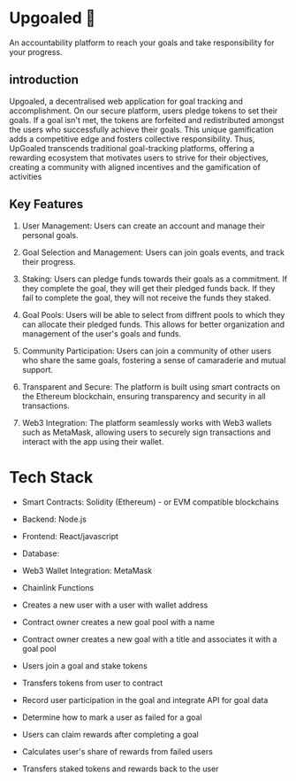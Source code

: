 # Upgoaled 🏁
An accountability platform to reach your goals and take responsibility for your progress.

## introduction  
Upgoaled, a decentralised web application for goal tracking and accomplishment. On our secure platform, users pledge tokens to set their goals. If a goal isn't met, the tokens are forfeited and redistributed amongst the users who successfully achieve their goals. This unique gamification adds a competitive edge and fosters collective responsibility. Thus, UpGoaled transcends traditional goal-tracking platforms, offering a rewarding ecosystem that motivates users to strive for their objectives, creating a community with aligned incentives and the gamification of activities

## Key Features
1. User Management: Users can create an account and manage their personal goals.

2. Goal Selection and Management: Users can join goals events, and track their progress. 

3. Staking: Users can pledge funds towards their goals as a commitment. If they complete the goal, they will get their pledged funds back. If they fail to complete the goal, they will not receive the funds they staked.

4. Goal Pools: Users will be able to select from diffrent pools to which they can allocate their pledged funds. This allows for better organization and management of the user's goals and funds.

5. Community Participation: Users can join a community of other users who share the same goals, fostering a sense of camaraderie and mutual support.

6. Transparent and Secure: The platform is built using smart contracts on the Ethereum blockchain, ensuring transparency and security in all transactions.

7. Web3 Integration: The platform seamlessly works with Web3 wallets such as MetaMask, allowing users to securely sign transactions and interact with the app using their wallet.

# Tech Stack

- Smart Contracts: Solidity (Ethereum) - or EVM compatible blockchains
- Backend: Node.js 
- Frontend: React/javascript
- Database: 
- Web3 Wallet Integration: MetaMask
- Chainlink Functions 

- Creates a new user with a user with wallet address
- Contract owner creates a new goal pool with a name
- Contract owner creates a new goal with a title and associates it with a goal pool
- Users join a goal and stake tokens
- Transfers tokens from user to contract
- Record user participation in the goal and integrate API for goal data

- Determine how to mark a user as failed for a goal
- Users can claim rewards after completing a goal
- Calculates user's share of rewards from failed users
- Transfers staked tokens and rewards back to the user
